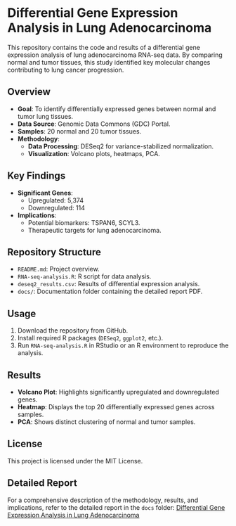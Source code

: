 # Differential Gene Expression Analysis in Lung Adenocarcinoma

This repository contains the code and results of a differential gene expression analysis of lung adenocarcinoma RNA-seq data. By comparing normal and tumor tissues, this study identified key molecular changes contributing to lung cancer progression.

## Overview
- **Goal**: To identify differentially expressed genes between normal and tumor lung tissues.
- **Data Source**: Genomic Data Commons (GDC) Portal.
- **Samples**: 20 normal and 20 tumor tissues.
- **Methodology**:
  - **Data Processing**: DESeq2 for variance-stabilized normalization.
  - **Visualization**: Volcano plots, heatmaps, PCA.

## Key Findings
- **Significant Genes**:
  - Upregulated: 5,374
  - Downregulated: 114
- **Implications**:
  - Potential biomarkers: TSPAN6, SCYL3.
  - Therapeutic targets for lung adenocarcinoma.

## Repository Structure
- `README.md`: Project overview.
- `RNA-seq-analysis.R`: R script for data analysis.
- `deseq2_results.csv`: Results of differential expression analysis.
- `docs/`: Documentation folder containing the detailed report PDF.

## Usage
1. Download the repository from GitHub.
2. Install required R packages (`DESeq2`, `ggplot2`, etc.).
3. Run `RNA-seq-analysis.R` in RStudio or an R environment to reproduce the analysis.

## Results
- **Volcano Plot**: Highlights significantly upregulated and downregulated genes.
- **Heatmap**: Displays the top 20 differentially expressed genes across samples.
- **PCA**: Shows distinct clustering of normal and tumor samples.

## License
This project is licensed under the MIT License.

## Detailed Report
For a comprehensive description of the methodology, results, and implications, refer to the detailed report in the `docs` folder:
[Differential Gene Expression Analysis in Lung Adenocarcinoma](docs/Differential_Gene_Expression_Analysis_Lung_Adenocarcinoma.pdf)
